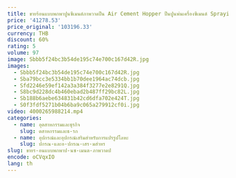 ```yaml
---
title: ขายร้อนแบบพกพาปูนซีเมนต์ภาพวาดปืน Air Cement Hopper ปืนปูนพ่นเครื่องซีเมนต์ Spraying Sprayer
price: '41278.53'
price_original: '103196.33'
currency: THB
discount: 60%
rating: 5
volume: 97
image: Sbbb5f24bc3b54de195c74e700c167d42R.jpg
images:
  - Sbbb5f24bc3b54de195c74e700c167d42R.jpg
  - Sba79bcc3e5334bb1b70dee1964ac74dcb.jpg
  - Sfd2246e59ef142a3a384f3277e2e8291Q.jpg
  - S8bc9d228dc4b460ebad2b487ff29bc82L.jpg
  - Sb188b6aebe634831b42cd6dfa702e424T.jpg
  - S0f3fdf5271b04b6ba9c065a279912cf0i.jpg
video: 4000265988214.mp4
categories:
  - name: อุตสาหกรรมและธุรกิจ
    slug: ตสาหกรรมและธ-รก
  - name: อุปกรณ์และอุปกรณ์เสริมสำหรับการแปรรูปโลหะ
    slug: ปกรณ-และอ-ปกรณ-เสร-มสำหร
slug: ขายร-อนแบบพกพาป-นซ-เมนต-ภาพวาดป
encode: oCVqxIO
lang: th
---
```

  